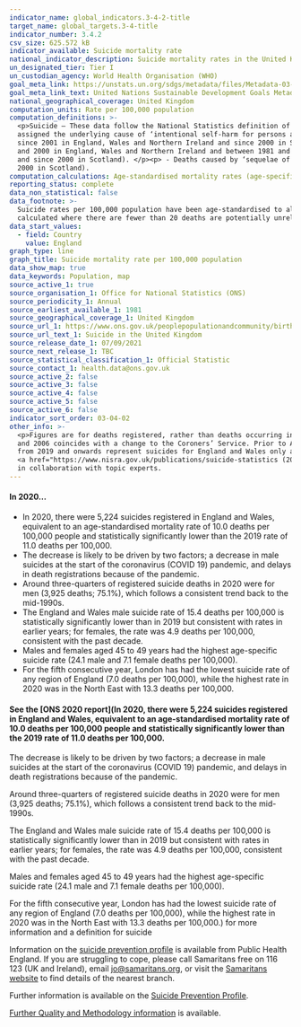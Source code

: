 ```yaml
---
indicator_name: global_indicators.3-4-2-title
target_name: global_targets.3-4-title
indicator_number: 3.4.2
csv_size: 625.572 kB
indicator_available: Suicide mortality rate
national_indicator_description: Suicide mortality rates in the United Kingdom
un_designated_tier: Tier I
un_custodian_agency: World Health Organisation (WHO)
goal_meta_link: https://unstats.un.org/sdgs/metadata/files/Metadata-03-04-02.pdf
goal_meta_link_text: United Nations Sustainable Development Goals Metadata (PDF 65.1 KB)
national_geographical_coverage: United Kingdom
computation_units: Rate per 100,000 population
computation_definitions: >-
  <p>Suicide – These data follow the National Statistics definition of suicide, which is based on codes from the International Classification of Diseases. See the three paragraphs below for the details of deaths that are included in UK data on suicide.</p><p> - All deaths that were
  assigned the underlying cause of ‘intentional self-harm for persons aged 10 years and above’ (ICD-9 code - E950 - E959 for deaths registered between 1981 and 2000 in England, Wales and Northern Ireland and between 1981 and 1999 in Scotland. ICD-10 code - X60 - X84 for deaths registered
  since 2001 in England, Wales and Northern Ireland and since 2000 in Scotland). </p><p> - Deaths caused by ‘injury/poisoning of undetermined intent for persons aged 15 years and above’ (ICD-9 code - E980 - E989, but excluding E988.8 in England and Wales, for death registered between 1981
  and 2000 in England, Wales and Northern Ireland and between 1981 and 1999 in Scotland. ICD-10 code - Y10 - Y34, excluding Y33.9 in England and Wales where the coroner’s verdict was pending for the years 2001 to 2006, for deaths registered since 2001 in England, Wales and Northern Ireland
  and since 2000 in Scotland). </p><p> - Deaths caused by ‘sequelae of intentional self-harm / event of undetermined intent for persons aged 10 years and above’ in Scotland and Northern Ireland (ICD-10 code - Y87.0 and Y87.2 for deaths registered since 2001 in Northern Ireland and since
  2000 in Scotland).
computation_calculations: Age-standardised mortality rates (age-specific mortality rates when 5-year age group selected)
reporting_status: complete
data_non_statistical: false
data_footnote: >-
  Suicide rates per 100,000 population have been age-standardised to allow comparison between populations which may contain different proportions of people of different ages. Suicide rates by age are based on age-specific suicide rates per 100,000 population. Age-specific rates are
  calculated where there are fewer than 20 deaths are potentially unreliable. These figures are denoted with a 'u' in Source 1. Rates were not calculated where there were fewer than 3 death registrations. Data from 2019 and onwards is available for Enlgand and Wales only.
data_start_values:
  - field: Country
    value: England
graph_type: line
graph_title: Suicide mortality rate per 100,000 population
data_show_map: true
data_keywords: Population, map
source_active_1: true
source_organisation_1: Office for National Statistics (ONS)
source_periodicity_1: Annual  
source_earliest_available_1: 1981
source_geographical_coverage_1: United Kingdom 
source_url_1: https://www.ons.gov.uk/peoplepopulationandcommunity/birthsdeathsandmarriages/deaths/datasets/suicidesintheunitedkingdomreferencetables 
source_url_text_1: Suicide in the United Kingdom  
source_release_date_1: 07/09/2021
source_next_release_1: TBC
source_statistical_classification_1: Official Statistic
source_contact_1: health.data@ons.gov.uk
source_active_2: false
source_active_3: false
source_active_4: false
source_active_5: false
source_active_6: false
indicator_sort_order: 03-04-02
other_info: >-
  <p>Figures are for deaths registered, rather than deaths occurring in each calendar year. Due to the length of time it takes to complete a coroner's inquest, it can take months or even years for a suicide to be registered.</p><p>The large increase seen in Northern Ireland between 2004
  and 2006 coincides with a change to the Coroners’ Service. Prior to April 2006, there were seven Coroners’ districts in Northern Ireland. Following a review of the Coroners’ Service, the separate districts were amalgamated into one centralised Coroners’ Service.</p><p> Please note, data
  from 2019 and onwards represent suicides for England and Wales only and not UK. For more recent suicide statistics for other UK nations please see <a href="https://www.nrscotland.gov.uk/statistics-and-data/statistics/statistics-by-theme/vital-events/deaths/suicides"> NRS Scotland</a> and
  <a href="https://www.nisra.gov.uk/publications/suicide-statistics (2018), https://www.nisra.gov.uk/publications/suicide-statistics-2019"> NISRA Statistics</a> for Northern Ireland suicide data.</p> Data follows the UN specification for this indicator. This indicator has been identified
  in collaboration with topic experts.
---
```

#### In **2020**… 
* In 2020, there were 5,224 suicides registered in England and Wales, equivalent to an age-standardised mortality rate of 10.0 deaths per 100,000 people and statistically significantly lower than the 2019 rate of 11.0 deaths per 100,000.
* The decrease is likely to be driven by two factors; a decrease in male suicides at the start of the coronavirus (COVID 19) pandemic, and delays in death registrations because of the pandemic.
* Around three-quarters of registered suicide deaths in 2020 were for men (3,925 deaths; 75.1%), which follows a consistent trend back to the mid-1990s.
* The England and Wales male suicide rate of 15.4 deaths per 100,000 is statistically significantly lower than in 2019 but consistent with rates in earlier years; for females, the rate was 4.9 deaths per 100,000, consistent with the past decade.
* Males and females aged 45 to 49 years had the highest age-specific suicide rate (24.1 male and 7.1 female deaths per 100,000).
* For the fifth consecutive year, London has had the lowest suicide rate of any region of England (7.0 deaths per 100,000), while the highest rate in 2020 was in the North East with 13.3 deaths per 100,000.

#### See the [ONS 2020 report](In 2020, there were 5,224 suicides registered in England and Wales, equivalent to an age-standardised mortality rate of 10.0 deaths per 100,000 people and statistically significantly lower than the 2019 rate of 11.0 deaths per 100,000.

The decrease is likely to be driven by two factors; a decrease in male suicides at the start of the coronavirus (COVID 19) pandemic, and delays in death registrations because of the pandemic.

Around three-quarters of registered suicide deaths in 2020 were for men (3,925 deaths; 75.1%), which follows a consistent trend back to the mid-1990s.

The England and Wales male suicide rate of 15.4 deaths per 100,000 is statistically significantly lower than in 2019 but consistent with rates in earlier years; for females, the rate was 4.9 deaths per 100,000, consistent with the past decade.

Males and females aged 45 to 49 years had the highest age-specific suicide rate (24.1 male and 7.1 female deaths per 100,000).

For the fifth consecutive year, London has had the lowest suicide rate of any region of England (7.0 deaths per 100,000), while the highest rate in 2020 was in the North East with 13.3 deaths per 100,000.) for more information and a definition for suicide

Information on the [suicide prevention profile](https://www.gov.uk/government/collections/suicide-prevention-profile) is available from Public Health England. If you are struggling to cope, please call Samaritans free on 116 123 (UK and Ireland), email jo@samaritans.org, or visit the [Samaritans website](https://www.samaritans.org) to find details of the nearest branch. 

Further information is available on the [Suicide Prevention Profile](https://fingertips.phe.org.uk/profile-group/mental-health/profile/suicide).

[Further Quality and Methodology information](https://www.ons.gov.uk/peoplepopulationandcommunity/birthsdeathsandmarriages/deaths/methodologies/suicideratesintheukqmi) is available.